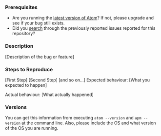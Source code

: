 ### Prerequisites
* Are you running the [latest version of Atom](https://github.com/atom/atom/releases/latest)? If not, please upgrade and see if your bug still exists.
* Did you [search](https://github.com/issues?q=is%3Aissue+user%3Afusion809+-repo%3Aterminal-fusion) through the previously reported issues reported for this repository?

### Description

[Description of the bug or feature]

### Steps to Reproduce

[First Step]
[Second Step]
[and so on...]
Expected behaviour: [What you expected to happen]

Actual behaviour: [What actually happened]

### Versions

You can get this information from executing `atom --version` and `apm --version` at the command line. Also, please include the OS and what version of the OS you are running.
